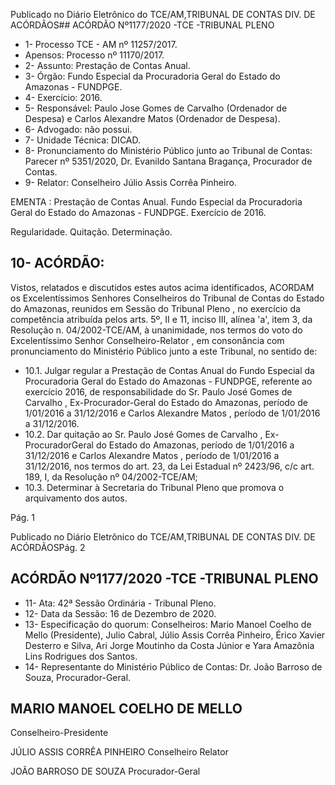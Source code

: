 Publicado  no  Diário  Eletrônico do TCE/AM,TRIBUNAL DE CONTAS DIV. DE ACÓRDÃOS## ACÓRDÃO Nº1177/2020 -TCE -TRIBUNAL PLENO

- 1- Processo TCE - AM nº 11257/2017.
- Apensos: Processo nº  11170/2017.
- 2- Assunto: Prestação de Contas Anual.
- 3- Órgão: Fundo Especial da Procuradoria Geral do Estado do Amazonas - FUNDPGE.
- 4- Exercício: 2016.
- 5- Responsável: Paulo  Jose  Gomes  de  Carvalho  (Ordenador  de  Despesa)  e  Carlos Alexandre Matos (Ordenador de Despesa).
- 6- Advogado: não possui.
- 7- Unidade Técnica: DICAD.
- 8- Pronunciamento  do  Ministério  Público  junto  ao  Tribunal  de  Contas: Parecer  nº 5351/2020, Dr. Evanildo Santana Bragança, Procurador de Contas.
- 9- Relator: Conselheiro Júlio Assis Corrêa Pinheiro.

EMENTA : Prestação de Contas Anual. Fundo Especial da Procuradoria Geral do Estado do Amazonas - FUNDPGE. Exercício de 2016.

Regularidade. Quitação. Determinação.

## 10-  ACÓRDÃO:

Vistos, relatados e discutidos estes autos acima identificados, ACORDAM os Excelentíssimos Senhores Conselheiros do Tribunal de Contas do Estado do Amazonas, reunidos em Sessão do Tribunal Pleno , no exercício da competência atribuída pelos arts. 5º, II e 11, inciso III, alínea 'a', item 3, da Resolução n. 04/2002-TCE/AM, à unanimidade, nos termos do voto do Excelentíssimo Senhor Conselheiro-Relator , em consonância com pronunciamento do Ministério Público junto a este Tribunal, no sentido de:

- 10.1.  Julgar  regular a  Prestação  de  Contas  Anual  do  Fundo  Especial  da Procuradoria  Geral  do  Estado  do  Amazonas  -  FUNDPGE,  referente  ao exercício  2016,  de  responsabilidade  do Sr.  Paulo  José  Gomes  de Carvalho , Ex-Procurador-Geral  do  Estado  do  Amazonas,  período  de 1/01/2016 a 31/12/2016 e Carlos Alexandre Matos , período de 1/01/2016 a 31/12/2016.
- 10.2.  Dar  quitação ao Sr.  Paulo  José  Gomes  de  Carvalho , Ex-ProcuradorGeral  do  Estado  do  Amazonas,  período  de  1/01/2016  a  31/12/2016  e Carlos Alexandre Matos , período de 1/01/2016 a 31/12/2016, nos termos do  art.  23,  da  Lei  Estadual  nº  2423/96,  c/c  art.  189,  I,  da  Resolução  nº 04/2002-TCE/AM;
- 10.3.  Determinar à Secretaria do Tribunal Pleno que promova o arquivamento dos autos.

Pág. 1

Publicado  no  Diário  Eletrônico do TCE/AM,TRIBUNAL DE CONTAS DIV. DE ACÓRDÃOSPág. 2

## ACÓRDÃO Nº1177/2020 -TCE -TRIBUNAL PLENO

- 11-  Ata: 42ª Sessão Ordinária - Tribunal Pleno.
- 12-  Data da Sessão: 16 de Dezembro de 2020.
- 13-  Especificação do quorum: Conselheiros: Mario Manoel Coelho de Mello (Presidente), Julio Cabral, Júlio Assis Corrêa Pinheiro, Érico Xavier Desterro e Silva, Ari Jorge Moutinho da Costa Júnior e Yara Amazônia Lins Rodrigues dos Santos.
- 14-  Representante  do  Ministério  Público  de  Contas: Dr. João  Barroso  de  Souza, Procurador-Geral.

## MARIO MANOEL COELHO DE MELLO

Conselheiro-Presidente

JÚLIO ASSIS CORRÊA PINHEIRO Conselheiro Relator

JOÃO BARROSO DE SOUZA Procurador-Geral